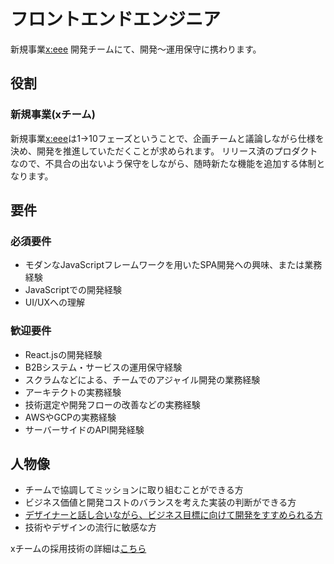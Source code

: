 # フロントエンドエンジニア

新規事業[x:eee](https://xeee.jp) 開発チームにて、開発〜運用保守に携わります。

## 役割

### 新規事業(xチーム)

新規事業[x:eee](https://xeee.jp)は1→10フェーズということで、企画チームと議論しながら仕様を決め、開発を推進していただくことが求められます。
リリース済のプロダクトなので、不具合の出ないよう保守をしながら、随時新たな機能を追加する体制となります。

## 要件

### 必須要件

* モダンなJavaScriptフレームワークを用いたSPA開発への興味、または業務経験
* JavaScriptでの開発経験
* UI/UXへの理解

### 歓迎要件

* React.jsの開発経験
* B2Bシステム・サービスの運用保守経験
* スクラムなどによる、チームでのアジャイル開発の業務経験
* アーキテクトの実務経験
* 技術選定や開発フローの改善などの実務経験
* AWSやGCPの実務経験
* サーバーサイドのAPI開発経験

## 人物像

* チームで協調してミッションに取り組むことができる方
* ビジネス価値と開発コストのバランスを考えた実装の判断ができる方
* [デザイナーと話し合いながら、ビジネス目標に向けて開発をすすめられる方](https://www.wantedly.com/companies/seedscompany-persol/post_articles/192006)
* 技術やデザインの流行に敏感な方

xチームの採用技術の詳細は[こちら](https://stackshare.io/seedscompany/service-x)
